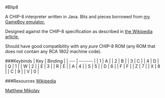 #Blip8

A CHIP-8 interpreter written in Java. Bits and pieces borrowed from [my GameBoy emulator.](https://bitbucket.org/alex_newkirk/tailspindmg)

Designed against the CHIP-8 specification as described in [the Wikipedia article.](https://en.wikipedia.org/wiki/CHIP-8)

Should have good compatibility with any _pure_ CHIP-8 ROM (any ROM that does not contain any RCA 1802 machine code).

###Keybinds
| Key | Binding |
| --- | ------- |
| 1   | A       |
| 2   | B       |
| 3   | C       |
| 4   | D       |
| Q   | 1       |
| W   | 2       |
| E   | 3       |
| R   | E       |
| A   | 4       |
| S   | 5       |
| D   | 6       |
| F   | F       |
| Z   | 7       |
| X   | 8       |
| C   | 9       |
| V   | 0       |



###Resources
[Wikipedia](https://en.wikipedia.org/wiki/CHIP-8)

[Matthew Mikolay](http://mattmik.com/files/chip8/mastering/chip8.html)